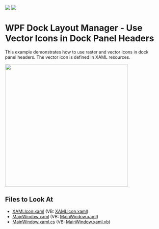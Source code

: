 <!-- default badges list -->
[![](https://img.shields.io/badge/Open_in_DevExpress_Support_Center-FF7200?style=flat-square&logo=DevExpress&logoColor=white)](https://supportcenter.devexpress.com/ticket/details/E2761)
[![](https://img.shields.io/badge/📖_How_to_use_DevExpress_Examples-e9f6fc?style=flat-square)](https://docs.devexpress.com/GeneralInformation/403183)
<!-- default badges end -->
# WPF Dock Layout Manager - Use Vector Icons in Dock Panel Headers

This example demonstrates how to use raster and vector icons in dock panel headers. The vector icon is defined in XAML resources.

<img src="https://user-images.githubusercontent.com/12169834/175380543-b8950928-8bf9-40f8-9cdc-4ee6c5de9298.png" width=400px/>

<!-- default file list -->
## Files to Look At

* [XAMLIcon.xaml](./CS/XAMLIcons/Images/XAMLIcon.xaml) (VB: [XAMLIcon.xaml](./VB/XAMLIcons/Images/XAMLIcon.xaml))
* [MainWindow.xaml](./CS/XAMLIcons/MainWindow.xaml) (VB: [MainWindow.xaml](./VB/XAMLIcons/MainWindow.xaml))
* [MainWindow.xaml.cs](./CS/XAMLIcons/MainWindow.xaml.cs) (VB: [MainWindow.xaml.vb](./VB/XAMLIcons/MainWindow.xaml.vb))
<!-- default file list end -->
